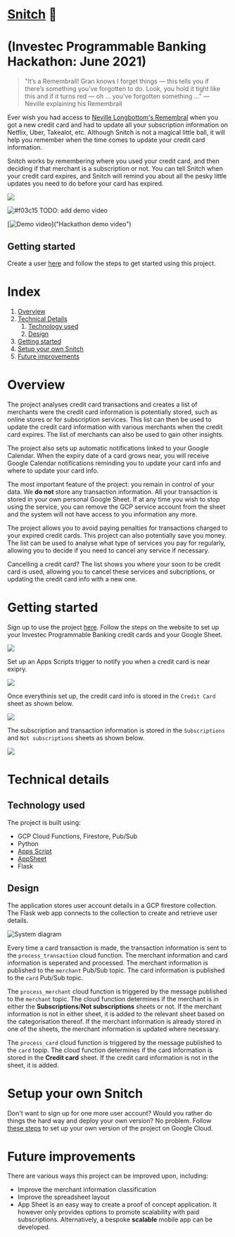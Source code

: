 # [Snitch](https://hackathon-202106.ue.r.appspot.com/) :speech_balloon: 
# (Investec Programmable Banking Hackathon: June 2021)

> "It’s a Remembrall! Gran knows I forget things — this tells you if there’s something you’ve forgotten to do. Look, you hold it tight like this and if it turns red — oh ... you’ve forgotten something ..."
— Neville explaining his Remembrall


Ever wish you had access to [Neville Longbottom's Remembral](https://harrypotter.fandom.com/wiki/Remembrall) when you got a new credit card and had to update all your subscription information on Netflix, Uber, Takealot, etc. Although Snitch is not a magical little ball, it will help you remember when the time comes to update your credit card information.

Snitch works by remembering where you used your credit card, and then deciding if that merchant is a subscription or not. You can tell Snitch when your credit card expires, and Snitch will remind you about all the pesky little updates you need to do before your card has expired. 


![](docs/app_overview.gif)


![#f03c15](https://via.placeholder.com/15/f03c15/000000?text=+) TODO: add demo video

[![Demo video](hdocs/demo.png)]("Hackathon demo video")


## Getting started
Create a user [here](https://hackathon-202106.ue.r.appspot.com/) and follow the steps to get started using this project. 


# Index
1. [Overview](#overview)
2. [Technical Details](#technical-details) 
    1. [Technology used](#technology-used)
    2. [Design](#design)
3. [Getting started](#getting-started)
3. [Setup your own Snitch](#setup-your-own-snitch)
4. [Future improvements](#future-improvements)


# Overview
The project analyses credit card transactions and creates a list of merchants were the credit card information is potentially stored, such as online stores or for subscription services. This list can then be used to update the credit card information with various merchants when the credit card expires. The list of merchants can also be used to gain other insights.

The project also sets up automatic notifications linked to your Google Calendar. When the expiry date of a card grows near, you will receive Google Calendar notifications reminding you to update your card info and where to update your card info.

The most important feature of the project: you remain in control of your data. We **do not** store any transaction information. All your transaction is stored in your own personal Google Sheet. If at any time you wish to stop using the service, you can remove the GCP service account from the sheet and the system will not have access to you information any more.

The project allows you to avoid paying penalties for transactions charged to your expired credit cards. This project can also potentially save you money. The list can be used to analyse what type of services you pay for regularly, allowing you to decide if you need to cancel any service if necessary. 

Cancelling a credit card? The list shows you where your soon to be credit card is used, allowing you to cancel these services and subcriptions, or updating the credit card info with a new one.


# Getting started
Sign up to use the project [here](https://hackathon-202106.ue.r.appspot.com/). Follow the steps on the website to set up your Investec Programmable Banking credit cards and your Google Sheet.

![](docs/user_signup.gif)

Set up an Apps Scripts trigger to notify you when a credit card is near exipry.

![](docs/appsscript_trigger.gif)

Once everythinis set up, the credit card info is stored in the `Credit Card` sheet as shown below.

![](docs/new_card_with_expiry_date_sheets.gif)

The subscription and transaction information is stored in the `Subscriptions` and `Not subscriptions` sheets as shown below.

![](docs/new_subscription_sheets.gif)


# Technical details
## Technology used
The project is built using:
- GCP Cloud Functions, Firestore, Pub/Sub
- Python
- [Apps Script](https://developers.google.com/apps-script)
- [AppSheet](https://www.appsheet.com/)
- Flask

## Design
The application stores user account details in a GCP firestore collection. The Flask web app connects to the collection to create and retrieve user details.

![System diagram](docs/snitch.png)

Every time a card transaction is made, the transaction information is sent to the `process_transaction` cloud function. The merchant information and card information is seperated and processed. The merchant information is published to the `merchant` Pub/Sub topic. The card information is published to the `card` Pub/Sub topic.

The `process_merchant` cloud function is triggered by the message published to the `merchant` topic. The cloud function determines if the merchant is in either the **Subscriptions**/**Not subscriptions** sheets or not. If the merchant information is not in either sheet, it is added to the relevant sheet based on the categorisation thereof. If the merchant information is already stored in one of the sheets, the merchant information is updated where necessary.

The `process_card` cloud function is triggered by the message published to the `card` topip. The cloud function determines if the card information is stored in the **Credit card** sheet. If the credit card information is not in the sheet, it is added.


# Setup your own Snitch
Don't want to sign up for one more user account? Would you rather do things the hard way and deploy your own version? No problem. Follow [these steps](docs/SETUP.md#follow-these-steps-to-deploy-your-own-snitch) to set up your own version of the project on Google Cloud.


# Future improvements
There are various ways this project can be improved upon, including:
- Improve the merchant information classification
- Improve the spreadsheet layout
- App Sheet is an easy way to create a proof of concept application. It however only provides options to promote scalability with paid subscriptions. Alternatively, a bespoke **scalable** mobile app can be developed.
